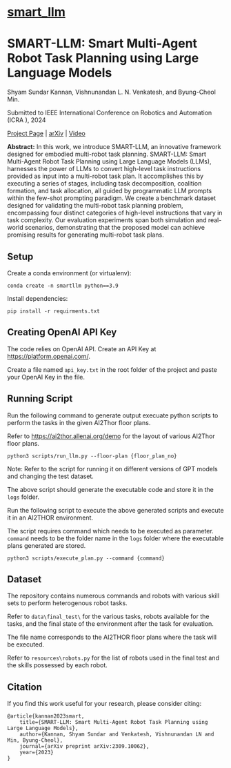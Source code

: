 # [smart_llm](https://github.itap.purdue.edu/ByungcheolMinGroup/smart_llm)
# **SMART-LLM: Smart Multi-Agent Robot Task Planning using Large Language Models**

Shyam Sundar Kannan, Vishnunandan L. N. Venkatesh, and Byung-Cheol Min. 

Submitted to IEEE International Conference on Robotics and Automation (ICRA ), 2024

[Project Page](https://sites.google.com/view/smart-llm/) | [arXiv](https://arxiv.org/abs/2309.10062) | [Video](https://www.youtube.com/watch?v=mssTPl7ifyI)

**Abstract:** In this work, we introduce SMART-LLM, an innovative framework designed for embodied multi-robot task planning. SMART-LLM: Smart Multi-Agent Robot Task Planning using Large Language Models (LLMs), harnesses the power of LLMs to convert high-level task instructions provided as input into a multi-robot task plan. It accomplishes this by executing a series of stages, including task decomposition, coalition formation, and task allocation, all guided by programmatic LLM prompts within the few-shot prompting paradigm. We create a benchmark dataset designed for validating the multi-robot task planning problem, encompassing four distinct categories of high-level instructions that vary in task complexity. Our evaluation experiments span both simulation and real-world scenarios, demonstrating that the proposed model can achieve promising results for generating multi-robot task plans.

## Setup
Create a conda environment (or virtualenv):
```
conda create -n smartllm python==3.9
```

Install dependencies:
```
pip install -r requirments.txt
```

## Creating OpenAI API Key
The code relies on OpenAI API. Create an API Key at https://platform.openai.com/.

Create a file named ```api_key.txt``` in the root folder of the project and paste your OpenAI Key in the file. 

## Running Script
Run the following command to generate output execuate python scripts to perform the tasks in the given AI2Thor floor plans. 

Refer to https://ai2thor.allenai.org/demo for the layout of various AI2Thor floor plans.
```
python3 scripts/run_llm.py --floor-plan {floor_plan_no}
```
Note: Refer to the script for running it on different versions of GPT models and changing the test dataset. 

The above script should generate the executable code and store it in the ```logs``` folder.


Run the following script to execute the above generated scripts and execute it in an AI2THOR environment. 

The script requires command which needs to be executed as parameter. ```command``` needs to be the folder name in the ```logs``` folder where the executable plans generated are stored. 
```
python3 scripts/execute_plan.py --command {command}
```
## Dataset
The repository contains numerous commands and robots with various skill sets to perform heterogenous robot tasks. 

Refer to ```data\final_test\``` for the various tasks, robots available for the tasks, and the final state of the environment after the task for evaluation. 

The file name corresponds to the AI2THOR floor plans where the task will be executed. 

Refer to ```resources\robots.py``` for the list of robots used in the final test and the skills possessed by each robot. 


## Citation
If you find this work useful for your research, please consider citing:
```
@article{kannan2023smart,
    title={SMART-LLM: Smart Multi-Agent Robot Task Planning using Large Language Models},
  	author={Kannan, Shyam Sundar and Venkatesh, Vishnunandan LN and Min, Byung-Cheol},
  	journal={arXiv preprint arXiv:2309.10062},
 	year={2023}
}
```

